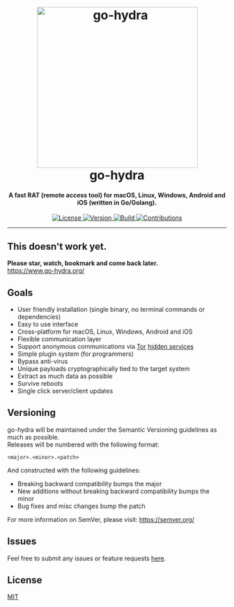 <h1 align="center">
  <br>
  <a href="https://github.com/mooijtech/go-hydra"><img src="https://www.go-hydra.org/assets/images/logo.svg" alt="go-hydra" width="369"></a>
  <br>
  go-hydra
  <br>
</h1>

<h4 align="center">A fast RAT (remote access tool) for macOS, Linux, Windows, Android and iOS (written in Go/Golang).</h4>

<p align="center">
  <a href="https://github.com/mooijtech/go-hydra/blob/master/LICENSE.txt" target="_blank">
      <img src="https://img.shields.io/badge/license-MIT-199473?style=flat-square" alt="License">
  </a>
  <a href="https://github.com/mooijtech/go-hydra" target="_blank">
    <img src="https://img.shields.io/badge/version-0.0.1-4D7CFE?style=flat-square" alt="Version">
  </a>
  <a href="https://travis-ci.org/github/mooijtech/go-hydra" target="_blank">
    <img src="https://img.shields.io/travis/mooijtech/go-hydra/master?style=flat-square" alt="Build">
  </a>
  <a href="https://github.com/mooijtech/go-hydra" target="_blank">
      <img src="https://img.shields.io/badge/contributions-welcome-9446ED?style=flat-square" alt="Contributions">
  </a>
</p>

---

## This doesn't work yet.
<b>Please star, watch, bookmark and come back later.</b><br>
https://www.go-hydra.org/

## Goals
- User friendly installation (single binary, no terminal commands or dependencies)
- Easy to use interface
- Cross-platform for macOS, Linux, Windows, Android and iOS
- Flexible communication layer
- Support anonymous communications via [Tor](https://en.wikipedia.org/wiki/Tor_(anonymity_network)) [hidden services](https://www.torproject.org/docs/onion-services.html)
- Simple plugin system (for programmers)
- Bypass anti-virus
- Unique payloads cryptographically tied to the target system
- Extract as much data as possible
- Survive reboots
- Single click server/client updates

## Versioning

go-hydra will be maintained under the Semantic Versioning guidelines as much as possible. <br/>
Releases will be numbered with the following format:
```
<major>.<minor>.<patch>
```

And constructed with the following guidelines:
- Breaking backward compatibility bumps the major
- New additions without breaking backward compatibility bumps the minor
- Bug fixes and misc changes bump the patch

For more information on SemVer, please visit: https://semver.org/

## Issues

Feel free to submit any issues or feature requests [here](https://github.com/mooijtech/go-hydra/issues).

## License

[MIT](https://github.com/mooijtech/go-hydra/blob/master/LICENSE.txt)
